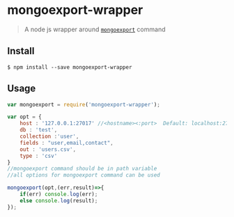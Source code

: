 # mongoexport-wrapper

> A node js wrapper around [`mongoexport`](https://docs.mongodb.com/manual/reference/program/mongoexport/) command


## Install

```
$ npm install --save mongoexport-wrapper
```

## Usage

```js
var mongoexport = require('mongoexport-wrapper');

var opt = {
	host : '127.0.0.1:27017' //<hostname><:port>  Default: localhost:27017
	db : 'test',
	collection :'user',
	fields : "user,email,contact",
	out : 'users.csv',
	type : 'csv'
}
//mongoexport command should be in path variable
//all options for mongoexport command can be used

mongoexport(opt,(err,result)=>{
	if(err) console.log(err);
	else console.log(result);
});
```

